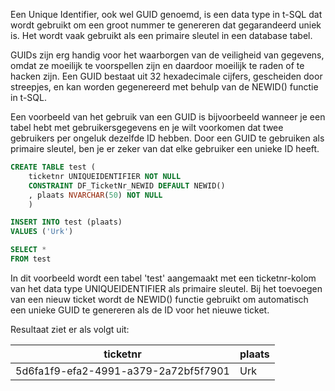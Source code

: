 Een Unique Identifier, ook wel GUID genoemd, is een data type in t-SQL dat wordt gebruikt om een groot nummer te genereren dat gegarandeerd uniek is. Het wordt vaak gebruikt als een primaire sleutel in een database tabel.

GUIDs zijn erg handig voor het waarborgen van de veiligheid van gegevens, omdat ze moeilijk te voorspellen zijn en daardoor moeilijk te raden of te hacken zijn. Een GUID bestaat uit 32 hexadecimale cijfers, gescheiden door streepjes, en kan worden gegenereerd met behulp van de NEWID() functie in t-SQL.

Een voorbeeld van het gebruik van een GUID is bijvoorbeeld wanneer je een tabel hebt met gebruikersgegevens en je wilt voorkomen dat twee gebruikers per ongeluk dezelfde ID hebben. Door een GUID te gebruiken als primaire sleutel, ben je er zeker van dat elke gebruiker een unieke ID heeft.

```sql
CREATE TABLE test (
	ticketnr UNIQUEIDENTIFIER NOT NULL 
    CONSTRAINT DF_TicketNr_NEWID DEFAULT NEWID()
	, plaats NVARCHAR(50) NOT NULL
	)

INSERT INTO test (plaats)
VALUES ('Urk')

SELECT *
FROM test

```
In dit voorbeeld wordt een tabel 'test' aangemaakt met een ticketnr-kolom van het data type UNIQUEIDENTIFIER als primaire sleutel. Bij het toevoegen van een nieuw ticket wordt de NEWID() functie gebruikt om automatisch een unieke GUID te genereren als de ID voor het nieuwe ticket.

Resultaat ziet er als volgt uit:

|ticketnr|plaats|
|---|---|
|5d6fa1f9-efa2-4991-a379-2a72bf5f7901|Urk|



